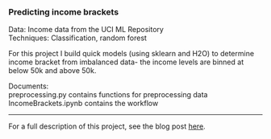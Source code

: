 
### Predicting income brackets

Data: Income data from the UCI ML Repository  
Techniques: Classification, random forest

For this project I build quick models (using sklearn and H2O) to determine income bracket from imbalanced data- the income levels are binned at below 50k and above 50k.

Documents:  
preprocessing.py contains functions for preprocessing data  
IncomeBrackets.ipynb contains the workflow

---

For a full description of this project, see the blog post [here](https://joomik.github.io/incomebrackets/).
